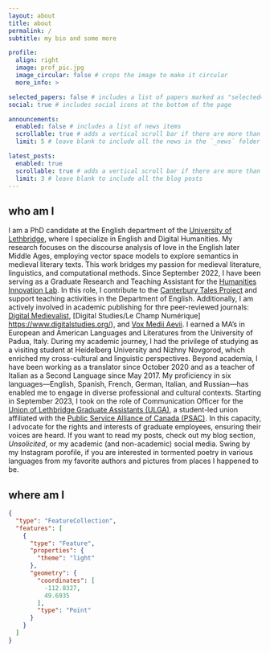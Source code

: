 ```yaml
---
layout: about
title: about
permalink: /
subtitle: my bio and some more

profile:
  align: right
  image: prof_pic.jpg
  image_circular: false # crops the image to make it circular
  more_info: > 

selected_papers: false # includes a list of papers marked as "selected={true}"
social: true # includes social icons at the bottom of the page

announcements:
  enabled: false # includes a list of news items
  scrollable: true # adds a vertical scroll bar if there are more than 3 news items
  limit: 5 # leave blank to include all the news in the `_news` folder

latest_posts:
  enabled: true
  scrollable: true # adds a vertical scroll bar if there are more than 3 new posts items
  limit: 3 # leave blank to include all the blog posts
---
```


## who am I
I am a PhD candidate at the English department of the [University of Lethbridge](https://www.ulethbridge.ca/), where I specialize in English and Digital Humanities. My research focuses on the discourse analysis of love in the English later Middle Ages, employing vector space models to explore semantics in medieval literary texts. This work bridges my passion for medieval literature, linguistics, and computational methods. Since September 2022, I have been serving as a Graduate Research and Teaching Assistant for the [Humanities Innovation Lab](https://www.humanitiesinnovationlab.ca/). In this role, I contribute to the [Canterbury Tales Project](https://www.canterburytalesproject.org/) and support teaching activities in the Department of English. Additionally, I am actively involved in academic publishing for thre peer-reviewed journals: [Digital Medievalist](https://digitalmedievalist.org/), [Digital Studies/Le Champ Numérique] https://www.digitalstudies.org/), and [Vox Medii Aevii](https://voxmediiaevi.com/en/). I earned a MA’s in European and American Languages and Literatures from the University of Padua, Italy. During my academic journey, I had the privilege of studying as a visiting student at Heidelberg University and Nizhny Novgorod, which enriched my cross-cultural and linguistic perspectives. Beyond academia, I have been working as a translator since October 2020 and as a teacher of Italian as a Second Language since May 2017. My proficiency in six languages—English, Spanish, French, German, Italian, and Russian—has enabled me to engage in diverse professional and cultural contexts. Starting in September 2023, I took on the role of Communication Officer for the [Union of Lethbridge Graduate Assistants (ULGA)](https://ulga.ca/), a student-led union affiliated with the [Public Service Alliance of Canada (PSAC)](https://psacunion.ca/). In this capacity, I advocate for the rights and interests of graduate employees, ensuring their voices are heard. If you want to read my posts, check out my blog section, _Unsolicited_, or my academic (and non-academic) social media. Swing by my Instagram porofile, if you are interested in tormented poetry in various languages from my favorite authors and pictures from places I happened to be.

## where am I 
````geojson
{
  "type": "FeatureCollection",
  "features": [
    {
      "type": "Feature",
      "properties": {
        "theme": "light"
      },
      "geometry": {
        "coordinates": [
          -112.8327,
          49.6935
        ],
        "type": "Point"
      }
    }
  ]
}
````
